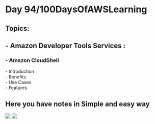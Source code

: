 <h1>Day 94/100DaysOfAWSLearning</h1>


<h2>Topics:</h2>


<h2> - Amazon Developer Tools Services : </h2>
  <h3> - Amazon CloudShell </h3>
          - Introduction <br>
          - Benefits <br>
          - Use Cases <br>
          - Features <br>
         
        
   
   <h2> Here you have notes in Simple and easy way </h2>
   
   <img src = "https://github.com/thetechgirlgita/100-days-of-aws-learning/blob/master/Images/Day93/93_1.jpg?raw=true">
   <img src = "https://github.com/thetechgirlgita/100-days-of-aws-learning/blob/master/Images/Day93/93_2.jpg?raw=true">
  
 

